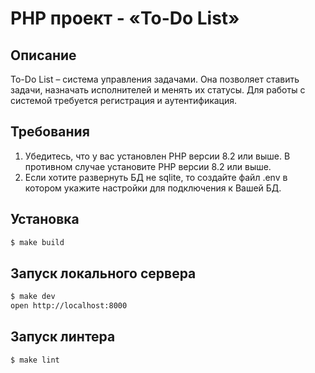 # PHP проект - «To-Do List»

## Описание
To-Do List – система управления задачами. Она позволяет ставить задачи, назначать исполнителей и менять их статусы. Для работы с системой требуется регистрация и аутентификация.

## Требования
1. Убедитесь, что у вас установлен PHP версии 8.2 или выше. В противном случае установите PHP версии 8.2 или выше.
2. Если хотите развернуть БД не sqlite, то создайте файл .env в котором укажите настройки для подключения к Вашей БД.

## Установка 

```sh
$ make build
```
## Запуск локального сервера

```sh
$ make dev
open http://localhost:8000
```

## Запуск линтера
```sh
$ make lint
```
